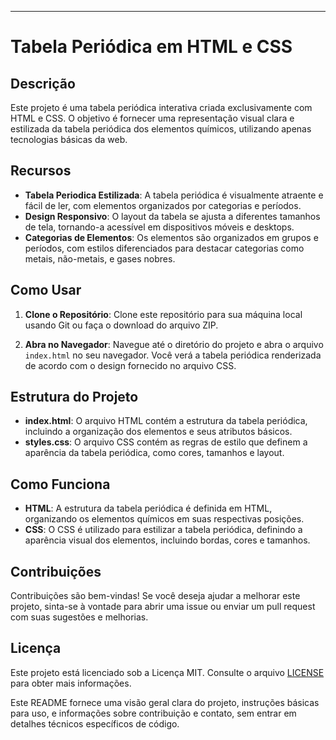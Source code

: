 ---

# Tabela Periódica em HTML e CSS

## Descrição

Este projeto é uma tabela periódica interativa criada exclusivamente com HTML e CSS. O objetivo é fornecer uma representação visual clara e estilizada da tabela periódica dos elementos químicos, utilizando apenas tecnologias básicas da web.

## Recursos

- **Tabela Periodica Estilizada**: A tabela periódica é visualmente atraente e fácil de ler, com elementos organizados por categorias e períodos.
- **Design Responsivo**: O layout da tabela se ajusta a diferentes tamanhos de tela, tornando-a acessível em dispositivos móveis e desktops.
- **Categorias de Elementos**: Os elementos são organizados em grupos e períodos, com estilos diferenciados para destacar categorias como metais, não-metais, e gases nobres.

## Como Usar

1. **Clone o Repositório**: 
   Clone este repositório para sua máquina local usando Git ou faça o download do arquivo ZIP.

2. **Abra no Navegador**: 
   Navegue até o diretório do projeto e abra o arquivo `index.html` no seu navegador. Você verá a tabela periódica renderizada de acordo com o design fornecido no arquivo CSS.

## Estrutura do Projeto

- **index.html**: O arquivo HTML contém a estrutura da tabela periódica, incluindo a organização dos elementos e seus atributos básicos.
- **styles.css**: O arquivo CSS contém as regras de estilo que definem a aparência da tabela periódica, como cores, tamanhos e layout.

## Como Funciona

- **HTML**: A estrutura da tabela periódica é definida em HTML, organizando os elementos químicos em suas respectivas posições.
- **CSS**: O CSS é utilizado para estilizar a tabela periódica, definindo a aparência visual dos elementos, incluindo bordas, cores e tamanhos.

## Contribuições

Contribuições são bem-vindas! Se você deseja ajudar a melhorar este projeto, sinta-se à vontade para abrir uma issue ou enviar um pull request com suas sugestões e melhorias.

## Licença

Este projeto está licenciado sob a Licença MIT. Consulte o arquivo [LICENSE](LICENSE) para obter mais informações.

Este README fornece uma visão geral clara do projeto, instruções básicas para uso, e informações sobre contribuição e contato, sem entrar em detalhes técnicos específicos de código.

